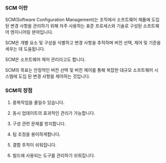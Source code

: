 ### SCM 이란
SCM(Software Configuration Management)는 조직에서 소프트웨어 제품에 도입 된 변경 사항을 관리하기 위해 자주 사용하는 표준 프로세스와 기술로 구성된 소프트웨어 엔지니어링 분야입니다.  

SCM은 개별 요소 및 구성을 식별하고 변경 사항을 추적하며 버전 선택, 제어 및 기준을 세우는 데 도움됩니다.  

SCM은 소프트웨어 제어 관리라고도 합니다.  

SCM의 목표는 안정적인 버전 선택 및 버전 제어를 통해 복잡한 대규모 소프트웨어 시스템에 도입 된 변경 사항을 제어하는 것입니다.

### SCM의 장점
1. 중복작업을 줄일수 있습니다.

2. 동시 업데이트의 효과적인 관리가 가능합니다.

3. 구성 관련 문제를 방지합니다.

4. 팀 조정을 용이하게합니다. 

5. 결함 추적이 쉬워집니다.

6. 빌드에 사용되는 도구를 관리하기 쉬워집니다.